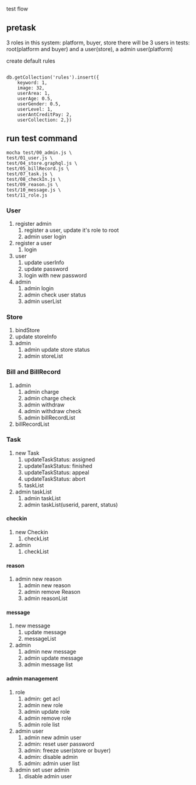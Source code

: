 test flow

## pretask

3 roles in this system: platform, buyer, store
there will be 3 users in tests: root(platform and buyer) and a user(store), a admin user(platform)

create default rules

```

db.getCollection('rules').insert({
    keyword: 1,
    image: 32,
    userArea: 1,
    userAge: 0.5,
    userGender: 0.5,
    userLevel: 1,
    userAntCreditPay: 2,
    userCollection: 2,})

```

## run test command

```
mocha test/00_admin.js \
test/01_user.js \
test/04_store.graphql.js \
test/05_billRecord.js \
test/07_task.js \
test/08_checkIn.js \
test/09_reason.js \
test/10_message.js \
test/11_role.js

```

### User

1.  register admin
    1. register a user, update it's role to root
    1. admin user login
1.  register a user
    1. login
1.  user
    1. update userInfo
    1. update password
    1. login with new password
1.  admin
    1. admin login
    1. admin check user status
    1. admin userList

### Store

1. bindStore
1. update storeInfo
1. admin
   1. admin update store status
   1. admin storeList

### Bill and BillRecord

1. admin
   1. admin charge
   1. admin charge check
   1. admin withdraw
   1. admin withdraw check
   1. admin billRecordList
1. billRecordList

### Task

1. new Task
   1. updateTaskStatus: assigned
   1. updateTaskStatus: finished
   1. updateTaskStatus: appeal
   1. updateTaskStatus: abort
   1. taskList
      <!-- 1. taskList(parent) -->
1. admin taskList
   1. admin taskList
   1. admin taskList(userid, parent, status)

#### checkin

1. new Checkin
   1. checkList
1. admin
   1. checkList

#### reason

1. admin new reason
   1. admin new reason
   1. admin remove Reason
   1. admin reasonList

#### message

1. new message
   1. update message
   1. messageList
1. admin
   1. admin new message
   1. admin update message
   1. admin message list

#### admin management

1. role
   1. admin: get acl
   1. admin new role
   1. admin update role
   1. admin remove role
   1. admin role list
1. admin user
   1. admin new admin user
   1. admin: reset user password
   1. admin: freeze user(store or buyer)
   1. admin: disable admin
   1. admin: admin user list
1. admin set user admin
   1. disable admin user
